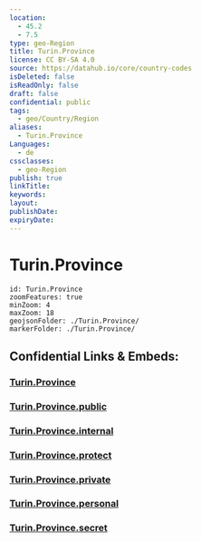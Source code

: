 ```yaml
---
location:
  - 45.2
  - 7.5
type: geo-Region
title: Turin.Province
license: CC BY-SA 4.0
source: https://datahub.io/core/country-codes
isDeleted: false
isReadOnly: false
draft: false
confidential: public
tags:
  - geo/Country/Region
aliases:
  - Turin.Province
Languages:
  - de
cssclasses:
  - geo-Region
publish: true
linkTitle:
keywords:
layout:
publishDate:
expiryDate:
---
```


# Turin.Province

```leaflet
id: Turin.Province
zoomFeatures: true 
minZoom: 4 
maxZoom: 18
geojsonFolder: ./Turin.Province/
markerFolder: ./Turin.Province/
```


## Confidential Links & Embeds: 

### [Turin.Province](/_Standards/Earth/Continent/Europe/Europe~South/Italy/regions~Italy/Piedmont/Turin.Province.md) 

### [Turin.Province.public](/_public/Earth/Continent/Europe/Europe~South/Italy/regions~Italy/Piedmont/Turin.Province.public.md) 

### [Turin.Province.internal](/_internal/Earth/Continent/Europe/Europe~South/Italy/regions~Italy/Piedmont/Turin.Province.internal.md) 

### [Turin.Province.protect](/_protect/Earth/Continent/Europe/Europe~South/Italy/regions~Italy/Piedmont/Turin.Province.protect.md) 

### [Turin.Province.private](/_private/Earth/Continent/Europe/Europe~South/Italy/regions~Italy/Piedmont/Turin.Province.private.md) 

### [Turin.Province.personal](/_personal/Earth/Continent/Europe/Europe~South/Italy/regions~Italy/Piedmont/Turin.Province.personal.md) 

### [Turin.Province.secret](/_secret/Earth/Continent/Europe/Europe~South/Italy/regions~Italy/Piedmont/Turin.Province.secret.md)

